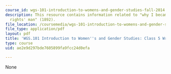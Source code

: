 ```yaml
---
course_id: wgs-101-introduction-to-womens-and-gender-studies-fall-2014
description: This resource contains information related to "why I became a 'woman's
  rights' man" (1892).
file_location: /coursemedia/wgs-101-introduction-to-womens-and-gender-studies-fall-2014/ae2e9d297bde7605899fa9fcc24d0efa_MITWGS_101F14_InClass5.pdf
file_type: application/pdf
layout: pdf
title: 'WGS.101 Introduction to Women''s and Gender Studies: Class 5 Writing'
type: course
uid: ae2e9d297bde7605899fa9fcc24d0efa

---
```

None